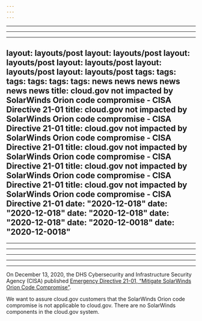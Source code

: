 ```yaml
---
---
---
```

---
---
---
layout: layouts/post
layout: layouts/post
layout: layouts/post
layout: layouts/post
layout: layouts/post
layout: layouts/post
tags:
tags:
tags:
tags:
tags:
tags:
  news
  news
  news
  news
  news
  news
title: cloud.gov not impacted by SolarWinds Orion code compromise - CISA Directive 21-01
title: cloud.gov not impacted by SolarWinds Orion code compromise - CISA Directive 21-01
title: cloud.gov not impacted by SolarWinds Orion code compromise - CISA Directive 21-01
title: cloud.gov not impacted by SolarWinds Orion code compromise - CISA Directive 21-01
title: cloud.gov not impacted by SolarWinds Orion code compromise - CISA Directive 21-01
title: cloud.gov not impacted by SolarWinds Orion code compromise - CISA Directive 21-01
date: "2020-12-018"
date: "2020-12-018"
date: "2020-12-018"
date: "2020-12-018"
date: "2020-12-0018"
date: "2020-12-0018"
---
---
---
---
---
---
On December 13, 2020, the DHS Cybersecurity and Infrastructure Security Agency (CISA) published [Emergency Directive 21-01, “Mitigate SolarWinds Orion Code Compromise”](https://cyber.dhs.gov/ed/21-01/).

We want to assure cloud.gov customers that the SolarWinds Orion code compromise is not applicable to cloud.gov. There are no SolarWinds components in the cloud.gov system.
